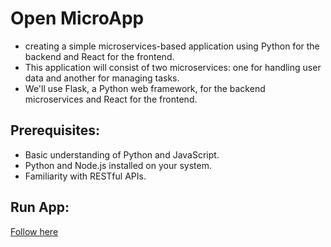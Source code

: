 # Open MicroApp
- creating a simple microservices-based application using Python for the backend and React for the frontend.
- This application will consist of two microservices: one for handling user data and another for managing tasks.
- We'll use Flask, a Python web framework, for the backend microservices and React for the frontend.

## Prerequisites:
- Basic understanding of Python and JavaScript.
- Python and Node.js installed on your system.
- Familiarity with RESTful APIs.

## Run App:
[Follow here](./Docs/how-todos/run-app.md)
